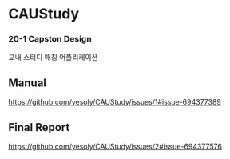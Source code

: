 # CAUStudy
### 20-1 Capston Design
교내 스터디 매칭 어플리케이션
## Manual
https://github.com/yesoly/CAUStudy/issues/1#issue-694377389
## Final Report
https://github.com/yesoly/CAUStudy/issues/2#issue-694377576
